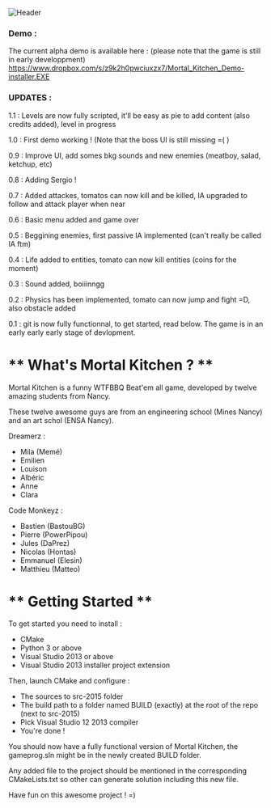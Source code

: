 ![Header](https://github.com/matthieuraymond/Mortal_Kitchen/blob/master/header.gif)

### Demo :
The current alpha demo is available here : (please note that the game is still in early developpment) 
https://www.dropbox.com/s/z9k2h0pwciuxzx7/Mortal_Kitchen_Demo-installer.EXE

### UPDATES :

1.1 : Levels are now fully scripted, it'll be easy as pie to add content (also credits added), level in progress

1.0 : First demo working ! (Note that the boss UI is still missing =( )

0.9 : Improve UI, add somes bkg sounds and new enemies (meatboy, salad, ketchup, etc)

0.8 : Adding Sergio !

0.7 : Added attackes, tomatos can now kill and be killed, IA upgraded to follow and attack player when near

0.6 : Basic menu added and game over

0.5 : Beggining enemies, first passive IA implemented (can't really be called IA ftm)

0.4 : Life added to entities, tomato can now kill entities (coins for the moment)

0.3 : Sound added, boiiinngg

0.2 : Physics has been implemented, tomato can now jump and fight =D, also obstacle added

0.1 : git is now fully functionnal, to get started, read below. The game is in an early early early stage of devlopment.


# ** What's Mortal Kitchen ? ** 

Mortal Kitchen is a funny WTFBBQ Beat'em all game, developed by twelve amazing students from Nancy.

These twelve awesome guys are from an engineering school (Mines Nancy) and an art schol (ENSA Nancy).

Dreamerz :
  * Mila (Memé)
  * Emilien
  * Louison
  * Albéric
  * Anne
  * Clara

Code Monkeyz :
  * Bastien (BastouBG)
  * Pierre (PowerPipou)
  * Jules (DaPrez)
  * Nicolas (Hontas)
  * Emmanuel (Elesin)
  * Matthieu (Matteo)

 
# ** Getting Started **
 
To get started you need to install : 
  * CMake
  * Python 3 or above
  * Visual Studio 2013 or above
  * Visual Studio 2013 installer project extension
 
Then, launch CMake and configure :
  * The sources to src-2015 folder
  * The build path to a folder named BUILD (exactly) at the root of the repo (next to src-2015)
  * Pick Visual Studio 12 2013 compiler
  * You're done !
 
You should now have a fully functional version of Mortal Kitchen, the gameprog.sln might be in the newly created BUILD folder.

Any added file to the project should be mentioned in the corresponding CMakeLists.txt so other can generate solution including this new file.
 
Have fun on this awesome project ! =)
 
 

